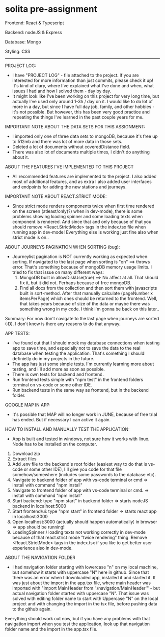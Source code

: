 # solita pre-assignment

Frontend: React & Typescript

Backend: nodeJS & Express

Database: Mongo

Styling: CSS

---

PROJECT LOG:
  - I have "PROJECT LOG" - file attached to the project. If you are interested for more information than just commits, please check it up! It's kind of diary, where       I've explained what I've done and when, what issues I had and how I solved them - day by day.
  - It might look like I've been working on this project for very long time, but actually I've used only around 1-3h / day on it. I would like to do lot of more in a day, but since I have full day job, family, and other hobbies - it's not possible. But however, this has been very good practice and repeating the things I've learned in the past couple years for me.

IMPORTANT NOTE ABOUT THE DATA SETS FOR THIS ASSIGNMENT:
  - I imported only one of three data sets to mongoDB, because it's free up to 512mb and there was lot of more data in those sets.
  - Deleted a lot of documents without coveredDistance field.
  - There was also lot of documents multiple times, I didn't do anything about it.

ABOUT THE FEATURES I'VE IMPLEMENTED TO THIS PROJECT
  - All recommended features are implemented to the project. I also added most of additional features, and as extra I also added user interfaces and endpoints for adding the new stations and journeys.

IMPORTANT NOTE ABOUT REACT.STRICT MODE:
  - Since strict mode renders components twice when first time rendered on the screen (atleast/only(?) when in dev-mode), there is some problems showing loading spinner and some loading texts when component is rendered. And since that and only because of that you should remove <React.StrictMode> tags in the index.tsx file when running app in dev-mode! Everything else is working just fine also when strict mode is on..

ABOUT JOURNEYS PAGINATION WHEN SORTING (bug):
- Journeylist pagination is NOT currently working as expected when sorting. If navigated to the last page when sorting is "on" ==> throws error. That's something because of mongoDB memory usage limits. I tried to fix that issue on many different ways:
  1. MongoDB built in allowDiskUse(true) ==> No affect at all. That should fix it, but it did not. Perhaps because of free mongoDB.
  2. Find all docs from the collection and then sort them with javascripts built in sort-method. After that manually calculate (pageNumber x itemsPerPage) which ones should be returned to the frontend. Well, that takes years because of size of the data or maybe there was something wrong in my code. I think i'm gonna be back on this later..

Summary: For now don't navigate to the last page when journeys are sorted (:D). I don't know is there any reasons to do that anyway.
 
APP TESTS:
- I've found out that I should mock my database connections when testing app to save time, and especially not to save the data to the real database when testing the application. That's something I should definietly do in my projects in the future.
- The app has just some simple tests. I'm currently learning more about testing, and i'll add more as soon as possible. 
- There is own tests for backend and frontend.
- Run frontend tests simple with "npm test" in the frontend folders terminal on vs-code or some other IDE.
- Run backend tests in the same way as frontend, but in the backend folder.

GOOGLE MAP IN APP:
- It's possible that MAP will no longer work in JUNE, because of free trial has ended. But if necessary I can active it again.

HOW TO INSTALL AND MANUALLY TEST THE APPLICATION:
- App is built and tested in windows, not sure how it works with linux. Node has to be installed on the computer.

1. Download zip
2. Extract files
3. Add .env file to the backend's root folder (easiest way to do that is vs-code or some other IDE), I'll give you code for that file somehow/somewhere (includes some passwords to the database etc).
4. Navigate to backend folder of app with vs-code terminal or cmd => install with command "npm install"
5. Navigate to frontend folder of app with vs-code terminal or cmd. => install with command "npm install"
6. Start backend: type "npm start" in backend folder => starts nodeJS backend in localhost:5000
7. Start frontend/ui: type "npm start" in frontend folder => starts react app in localhost:3000
8. Open localhost:3000 (actually should happen automatically) in browser => app should be running!
9. LoadingSpinner / loading texts not working correctly in dev-mode because of that react.strict mode "twice rendering" thing. Remove <React.StrictMode> tags in the index.tsx if you like to get better user experience also in dev-mode.

ABOUT THE NAVIGATION FOLDER
 - I had navigation folder starting with lowercase "n" on my local machine, but somehow it starts with uppercase "N" here in github. Since that there was an error when I downloaded app, installed it and started it. It was just about the import in the app.tsx file, where main header was imported with "import MainHeader from './navigation/MainHeader'" - but actual navigation folder started with uppercase "N". That issue was solved with editing folder name to start with Uppercase "N" on the local project and with changing the import in the tsx file, before pushing data to the github again.

Everything should work out now, but if you have any problems with that navigation import when you test the application, look up that navigation folder name and the import in the app.tsx file.
